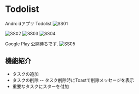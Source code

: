 #  Todolist

Androidアプリ Todolist
![SS01](https://github.com/cscs8/Android-Todolist/img/ss_1.png)


![SS02](https://github.com/cscs8/Android-Todolist/img/ss_2.png)
![SS03](https://github.com/cscs8/Android-Todolist/img/ss_3.png)
![SS04](https://github.com/cscs8/Android-Todolist/img/ss_4.png)

Google Play 公開待ちです.
![SS05](https://github.com/cscs8/Android-Todolist/img/google_play_console.png)

## 機能紹介

- タスクの追加
- タスクの削除
-- タスク削除時にToastで削除メッセージを表示
- 重要なタスクにスターを付加


